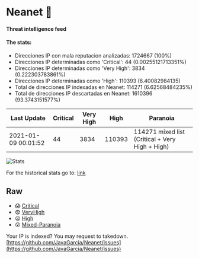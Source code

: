 # Neanet :hocho:
#### Threat intelligence feed
#### The stats:

- Direcciones IP con mala reputacion analizadas: 1724667 (100%)
- Direcciones IP determinadas como 'Critical':  44 (0.00255121713351%)
- Direcciones IP determinadas como 'Very High':  3834 (0.222303783861%)
- Direcciones IP determinadas como 'High':  110393 (6.40082984135)
- Total de direcciones IP indexadas en Neanet:  114271 (6.62568484235%)
- Total de direcciones IP descartadas en Neanet:  1610396 (93.3743151577%)

| Last Update | Critical | Very High | High | Paranoia |
| --- | --- | --- | --- | --- |
| 2021-01-09 00:01:52 | 44 | 3834 | 110393 | 114271 mixed list (Critical + Very High + High)|

![Stats](https://docs.google.com/spreadsheets/d/e/2PACX-1vSnaNMIXVabIpDJjufMlzH7poXnshF3mgd8Is1g9ytUEzVsP5my4Trn8f-xkoLLQ38xpL3HtmUexLo6/pubchart?oid=501124687&format=image)

For the historical stats go to: [link](/stats.csv)
## Raw
- :scream: [Critical](https://raw.githubusercontent.com/JavaGarcia/Neanet/master/blacklists/neanet_critical.txt)
- :fearful: [VeryHigh](https://raw.githubusercontent.com/JavaGarcia/Neanet/master/blacklists/neanet_veryHigh.txtt)
- :frowning: [High](https://raw.githubusercontent.com/JavaGarcia/Neanet/master/blacklists/neanet_high.txt)
- :dizzy_face: [Mixed-Paranoia](https://raw.githubusercontent.com/JavaGarcia/Neanet/master/blacklists/neanet_all.txt)


Your IP is indexed? You may request to takedown. [https://github.com/JavaGarcia/Neanet/issues](https://github.com/JavaGarcia/Neanet/issues)






























































































































































































































































































































































































































































































































































































































































































































































































































































































































































































































































































































































































































































































































































































































































































































































































































































































































































































































































































































































































































































































































































































































































































































































































































































































































































































































































































































































































































































































































































































































































































































































































































































































































































































































































































